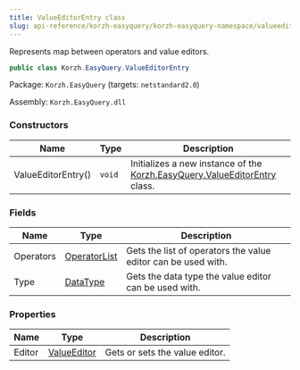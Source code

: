 ```yaml
---
title: ValueEditorEntry class
slug: api-reference/korzh-easyquery/korzh-easyquery-namespace/valueeditorentry-class
---
```



Represents map between operators and value editors.
```csharp
public class Korzh.EasyQuery.ValueEditorEntry

```
Package: `Korzh.EasyQuery` (targets: `netstandard2.0`)

Assembly: `Korzh.EasyQuery.dll`

### Constructors

| Name | Type | Description | 
| --- | --- | --- | 
| ValueEditorEntry() | `void` | Initializes a new instance of the [Korzh.EasyQuery.ValueEditorEntry](/api-reference/korzh-easyquery/korzh-easyquery-namespace/valueeditorentry-class) class. | 


### Fields

| Name | Type | Description | 
| --- | --- | --- | 
| Operators | [OperatorList](/api-reference/korzh-easyquery/korzh-easyquery-namespace/operatorlist-class) | Gets the list of operators the value editor can be used with. | 
| Type | [DataType](/api-reference/easydata-core/easydata-namespace/datatype-enum) | Gets the data type the value editor can be used with. | 


### Properties

| Name | Type | Description | 
| --- | --- | --- | 
| Editor | [ValueEditor](/api-reference/easydata-core/easydata-namespace/valueeditor-class) | Gets or sets the value editor. |